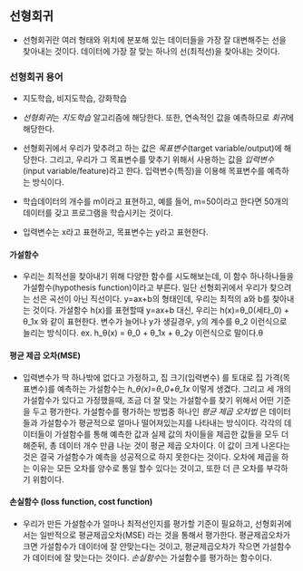 ## 선형회귀

- 선형회귀란 여러 형태와 위치에 분포해 있는 데이터들을 가장 잘 대변해주는 선을 찾아내는 것이다. 데이터에 가장 잘 맞는 하나의 선(최적선)을 찾아내는 것이다.

### 선형회귀 용어

- 지도학습, 비지도학습, 강화학습

- *선형회귀*는 *지도학습* 알고리즘에 해당한다. 또한, 연속적인 값을 예측하므로 *회귀*에 해당한다. 

- 선형회귀에서 우리가 맞추려고 하는 값은 *목표변수*(target variable/output)에 해당한다. 그리고, 우리가 그 목표변수를 맞추기 위해서 사용하는 값을 *입력변수*(input variable/feature)라고 한다. 입력변수(특징)을 이용해 목표변수를 예측하는 방식이다.

- 학습데이터의 개수를 m이라고 표현하고, 예를 들어, m=50이라고 한다면 50개의 데이터를 갖고 프로그램을 학습시키는 것이다.

- 입력변수는 x라고 표현하고, 목표변수는 y라고 표현한다. 

#### 가설함수
- 우리는 최적선을 찾아내기 위해 다양한 함수를 시도해보는데, 이 함수 하나하나들을 가설함수(hypothesis function)이라고 부른다. 일단 선형회귀에서 우리가 찾으려는 선은 곡선이 아닌 직선이다. y=ax+b의 형태인데, 우리는 최적의 a와 b를 찾아내는 것이다. 가설함수 h(x)를 표현할때 y=ax+b 대신, 우리는 h(x)=θ_0(세타_0) + θ_1x 와 같이 표현한다. 변수가 늘어나 y가 생길경우, y의 계수를 θ_2 이런식으로 늘리는 방식이다. ex. h_θ(x) = θ_0 + θ_1x + θ_2y 이런식으로 말이다.θ

#### 평균 제곱 오차(MSE)
- 입력변수가 딱 하나밖에 없다고 가정하고, 집 크기(입력변수) 를 토대로 집 가격(목표변수)를 예측하는 가설함수는 *h_θ(x)=θ_0+θ_1x* 이렇게 생겼다. 그리고 세 개의 가설함수가 있다고 가정했을때, 조금 더 잘 맞는 가설함수를 찾기 위해서 어떤 기준을 두고 평가한다. 가설함수를 평가하는 방법중 하나인 *평균 제곱 오차법* 은 데이터들과 가설함수가 평균적으로 얼마나 떨어져있는지를 나타내는 방식이다. 각각의 데이터들이 가설함수를 통해 예측한 값과 실제 값의 차이들을 제곱한 값들을 모두 더해준뒤, 총 데이터 개수 만큼 나눈 것이 평균 제곱 오차이다. 이 값이 크게 나온다는 것은 결국 가설함수가 예측을 성공적으로 하지 못한다는 것이다. 오차에 제곱을 하는 이유는 모든 오차를 양수로 통일 할수 있다는 것이고, 또한 더 큰 오차를 부각하기 위함이다. 

#### 손실함수 (loss function, cost function)
- 우리가 만든 가설함수가 얼마나 최적선인지를 평가할 기준이 필요하고, 선형회귀에서는 일반적으로 평균제곱오차(MSE) 라는 것을 통해서 평가한다. 평균제곱오차가 크면 가설함수가 데이터에 잘 안맞는다는 것이고, 평균제곱오차가 작으면 가설함수가 데이터에 잘 맞는다는 것이다. *손실함수*는 가설함수를 평가하는 함수이다.